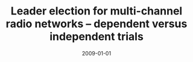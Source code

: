 ---
# Documentation: https://wowchemy.com/docs/managing-content/

title: Leader election for multi-channel radio networks – dependent versus independent
  trials
subtitle: ''
summary: ''
authors:
- Zbigniew J. Gołębiewski
- Michał Koza
- Marek Klonowski
- Mirosław Kutyłowski
tags: []
categories: []
date: '2009-01-01'
lastmod: 2022-10-07T05:13:11Z
featured: false
draft: false

# Featured image
# To use, add an image named `featured.jpg/png` to your page's folder.
# Focal points: Smart, Center, TopLeft, Top, TopRight, Left, Right, BottomLeft, Bottom, BottomRight.
image:
  caption: ''
  focal_point: ''
  preview_only: false

# Projects (optional).
#   Associate this post with one or more of your projects.
#   Simply enter your project's folder or file name without extension.
#   E.g. `projects = ["internal-project"]` references `content/project/deep-learning/index.md`.
#   Otherwise, set `projects = []`.
projects: []
publishDate: '2022-10-07T05:13:10.622267Z'
publication_types:
- '1'
abstract: ''
publication: '*First Asian Conference on Intelligent Information and Database Systems,
  ACIIDS 2009, 1-3 April 2009, Dong Hoi, Vietnam : proceedings*'
doi: 10.1109/ACIIDS.2009.29
---